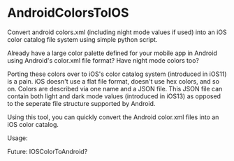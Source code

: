 # AndroidColorsToIOS
Convert android colors.xml (including night mode values if used) into an iOS color catalog file system using simple python script.

Already have a large color palette defined for your mobile app in Android using Android's color.xml file format? Have night mode colors too?

Porting these colors over to iOS's color catalog system (introduced in iOS11) is a pain. iOS doesn't use a flat file format, doesn't use hex colors, and so on. Colors are described via one name and a JSON file. This JSON file can contain both light and dark mode values (introduced in iOS13) as opposed to the seperate file structure supported by Android.

Using this tool, you can quickly convert the Android color.xml files into an iOS color catalog. 

Usage:

Future:
IOSColorToAndroid?
